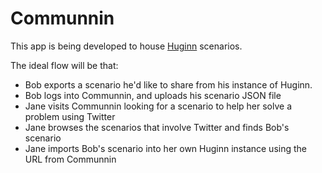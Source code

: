 Communnin
================
This app is being developed to house [Huginn](https://github.com/cantino/huginn) scenarios.

The ideal flow will be that:
- Bob exports a scenario he'd like to share from his instance of Huginn.
- Bob logs into Communnin, and uploads his scenario JSON file
- Jane visits Communnin looking for a scenario to help her solve a problem using Twitter
- Jane browses the scenarios that involve Twitter and finds Bob's scenario
- Jane imports Bob's scenario into her own Huginn instance using the URL from Communnin
